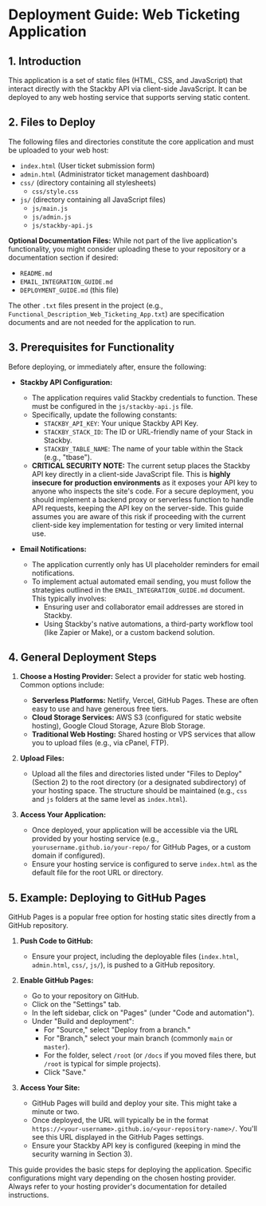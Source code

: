 # Deployment Guide: Web Ticketing Application

## 1. Introduction

This application is a set of static files (HTML, CSS, and JavaScript) that interact directly with the Stackby API via client-side JavaScript. It can be deployed to any web hosting service that supports serving static content.

## 2. Files to Deploy

The following files and directories constitute the core application and must be uploaded to your web host:

*   `index.html` (User ticket submission form)
*   `admin.html` (Administrator ticket management dashboard)
*   `css/` (directory containing all stylesheets)
    *   `css/style.css`
*   `js/` (directory containing all JavaScript files)
    *   `js/main.js`
    *   `js/admin.js`
    *   `js/stackby-api.js`

**Optional Documentation Files:**
While not part of the live application's functionality, you might consider uploading these to your repository or a documentation section if desired:
*   `README.md`
*   `EMAIL_INTEGRATION_GUIDE.md`
*   `DEPLOYMENT_GUIDE.md` (this file)

The other `.txt` files present in the project (e.g., `Functional_Description_Web_Ticketing_App.txt`) are specification documents and are not needed for the application to run.

## 3. Prerequisites for Functionality

Before deploying, or immediately after, ensure the following:

*   **Stackby API Configuration:**
    *   The application requires valid Stackby credentials to function. These must be configured in the `js/stackby-api.js` file.
    *   Specifically, update the following constants:
        *   `STACKBY_API_KEY`: Your unique Stackby API Key.
        *   `STACKBY_STACK_ID`: The ID or URL-friendly name of your Stack in Stackby.
        *   `STACKBY_TABLE_NAME`: The name of your table within the Stack (e.g., "tbase").
    *   **CRITICAL SECURITY NOTE:** The current setup places the Stackby API key directly in a client-side JavaScript file. This is **highly insecure for production environments** as it exposes your API key to anyone who inspects the site's code. For a secure deployment, you should implement a backend proxy or serverless function to handle API requests, keeping the API key on the server-side. This guide assumes you are aware of this risk if proceeding with the current client-side key implementation for testing or very limited internal use.

*   **Email Notifications:**
    *   The application currently only has UI placeholder reminders for email notifications.
    *   To implement actual automated email sending, you must follow the strategies outlined in the `EMAIL_INTEGRATION_GUIDE.md` document. This typically involves:
        *   Ensuring user and collaborator email addresses are stored in Stackby.
        *   Using Stackby's native automations, a third-party workflow tool (like Zapier or Make), or a custom backend solution.

## 4. General Deployment Steps

1.  **Choose a Hosting Provider:** Select a provider for static web hosting. Common options include:
    *   **Serverless Platforms:** Netlify, Vercel, GitHub Pages. These are often easy to use and have generous free tiers.
    *   **Cloud Storage Services:** AWS S3 (configured for static website hosting), Google Cloud Storage, Azure Blob Storage.
    *   **Traditional Web Hosting:** Shared hosting or VPS services that allow you to upload files (e.g., via cPanel, FTP).

2.  **Upload Files:**
    *   Upload all the files and directories listed under "Files to Deploy" (Section 2) to the root directory (or a designated subdirectory) of your hosting space. The structure should be maintained (e.g., `css` and `js` folders at the same level as `index.html`).

3.  **Access Your Application:**
    *   Once deployed, your application will be accessible via the URL provided by your hosting service (e.g., `yourusername.github.io/your-repo/` for GitHub Pages, or a custom domain if configured).
    *   Ensure your hosting service is configured to serve `index.html` as the default file for the root URL or directory.

## 5. Example: Deploying to GitHub Pages

GitHub Pages is a popular free option for hosting static sites directly from a GitHub repository.

1.  **Push Code to GitHub:**
    *   Ensure your project, including the deployable files (`index.html`, `admin.html`, `css/`, `js/`), is pushed to a GitHub repository.

2.  **Enable GitHub Pages:**
    *   Go to your repository on GitHub.
    *   Click on the "Settings" tab.
    *   In the left sidebar, click on "Pages" (under "Code and automation").
    *   Under "Build and deployment":
        *   For "Source," select "Deploy from a branch."
        *   For "Branch," select your main branch (commonly `main` or `master`).
        *   For the folder, select `/root` (or `/docs` if you moved files there, but `/root` is typical for simple projects).
        *   Click "Save."

3.  **Access Your Site:**
    *   GitHub Pages will build and deploy your site. This might take a minute or two.
    *   Once deployed, the URL will typically be in the format `https://<your-username>.github.io/<your-repository-name>/`. You'll see this URL displayed in the GitHub Pages settings.
    *   Ensure your Stackby API key is configured (keeping in mind the security warning in Section 3).

This guide provides the basic steps for deploying the application. Specific configurations might vary depending on the chosen hosting provider. Always refer to your hosting provider's documentation for detailed instructions.
